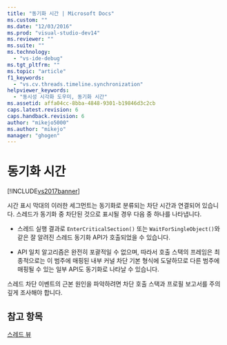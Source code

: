 ```yaml
---
title: "동기화 시간 | Microsoft Docs"
ms.custom: ""
ms.date: "12/03/2016"
ms.prod: "visual-studio-dev14"
ms.reviewer: ""
ms.suite: ""
ms.technology: 
  - "vs-ide-debug"
ms.tgt_pltfrm: ""
ms.topic: "article"
f1_keywords: 
  - "vs.cv.threads.timeline.synchronization"
helpviewer_keywords: 
  - "동시성 시각화 도우미, 동기화 시간"
ms.assetid: affa04cc-8bba-4848-9301-b19846d3c2cb
caps.latest.revision: 6
caps.handback.revision: 6
author: "mikejo5000"
ms.author: "mikejo"
manager: "ghogen"
---
```

# 동기화 시간
[!INCLUDE[vs2017banner](../code-quality/includes/vs2017banner.md)]

시간 표시 막대의 이러한 세그먼트는 동기화로 분류되는 차단 시간과 연결되어 있습니다.  스레드가 동기화 중 차단된 것으로 표시될 경우 다음 중 하나를 나타냅니다.  
  
-   스레드 실행 결과로 `EnterCriticalSection()` 또는 `WaitForSingleObject()`와 같은 잘 알려진 스레드 동기화 API가 호출되었을 수 있습니다.  
  
-   API 일치 알고리즘은 완전히 포괄적일 수 없으며, 따라서 호출 스택의 프레임은 최종적으로는 이 범주에 매핑된 내부 커널 차단 기본 형식에 도달하므로 다른 범주에 매핑될 수 있는 일부 API도 동기화로 나타날 수 있습니다.  
  
 스레드 차단 이벤트의 근본 원인을 파악하려면 차단 호출 스택과 프로필 보고서를 주의 깊게 조사해야 합니다.  
  
## 참고 항목  
 [스레드 뷰](../profiling/threads-view-parallel-performance.md)